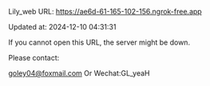 Lily_web URL: https://ae6d-61-165-102-156.ngrok-free.app

Updated at: 2024-12-10 04:31:31

If you cannot open this URL, the server might be down.

Please contact: 

goley04@foxmail.com Or Wechat:GL_yeaH